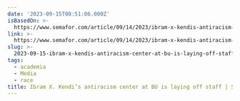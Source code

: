 ```yaml
---
date: '2023-09-15T08:51:06.000Z'
isBasedOn: >-
  https://www.semafor.com/article/09/14/2023/ibram-x-kendis-antiracism-center-at-bu-is-laying-off-staff
link: >-
  https://www.semafor.com/article/09/14/2023/ibram-x-kendis-antiracism-center-at-bu-is-laying-off-staff
slug: >-
  2023-09-15-ibram-x-kendis-antiracism-center-at-bu-is-laying-off-staff-or-semafor
tags:
  - academia
  - Media
  - race
title: Ibram X. Kendi’s antiracism center at BU is laying off staff | Semafor
---
```



